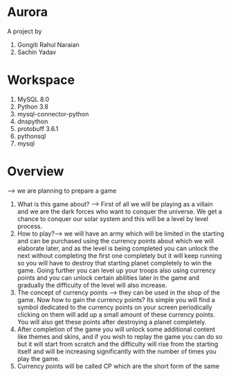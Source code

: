 # Aurora
A project by  
1. Gongiti Rahul Naraian
2. Sachin Yadav
# Workspace
1. MySQL 8.0
2. Python 3.8
3. mysql-connector-python
4. dnspython
5. protobuff 3.6.1
6. pythonsql
7. mysql



# Overview
--> we are planning to prepare a game
1. What is this game about? --> First of all we will be playing as a villain and we are the dark forces who want to conquer the universe. We get a chance to conquer our solar system and this will be a level by level process.
2. How to play?--> we will have an army which will be limited in the starting and can be purchased using the currency points about which we will elaborate later, and as the level is being completed you can unlock the next without completing the first one completely but it will keep running so you will have to destroy that starting planet completely to win the game. Going further you can level up your troops also using currency points and you can unlock certain abilities later in the game and gradually the difficulty of the level will also increase.
3. The concept of currency points --> they can be used in the shop of the game. Now how to gain the currency points? Its simple you will find a symbol dedicated to the currency points on your screen periodically clicking on them will add up a small amount of these currency points. You will also get these points after destroying a planet completely.
4. After completion of the game you will unlock some additional content like themes and skins, and if you wish to replay the game you can do so but it will start from scratch and the difficulty will rise from the starting itself and will be increasing significantly with the number of times you play the game.
5. Currency points will be called CP which are the short form of the same